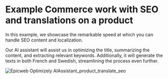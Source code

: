 # Example Commerce work with SEO and translations on a product

In this example, we showcase the remarkable speed at which you can handle SEO content and localization.

Our AI assistant will assist us in optimizing the title, summarizing the content, and extracting relevant keywords. Additionally, it will generate the texts in both French and Swedish, streamlining the process even further.

![Epicweb Optimizely AIAssistant_product_translate_seo](https://github.com/Epicweb-Optimizely/Epicweb.Optimizely.AIAssistant/assets/9716195/972985f2-4cc6-4c16-b1f0-16d595a8ab31)
